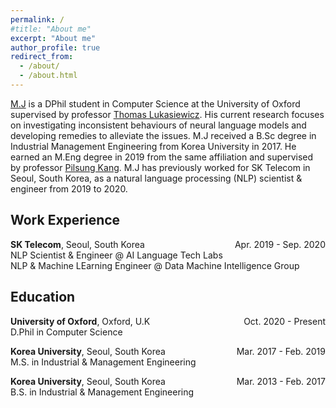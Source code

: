 ```yaml
---
permalink: /
#title: "About me"
excerpt: "About me"
author_profile: true
redirect_from: 
  - /about/
  - /about.html
---
```


[M.J](https://www.cs.ox.ac.uk/people/myeongjun.jang/) is a DPhil student in Computer Science at the University of Oxford supervised by professor [Thomas Lukasiewicz](https://www.cs.ox.ac.uk/people/thomas.lukasiewicz/). His current research focuses on investigating inconsistent behaviours of neural language models and developing remedies to alleviate the issues. M.J received a B.Sc degree in Industrial Management Engineering from Korea University in 2017. He earned an M.Eng degree in 2019 from the same affiliation and supervised by professor [Pilsung Kang](http://dsba.korea.ac.kr/professor/). M.J has previously worked for SK Telecom in Seoul, South Korea, as a natural language processing (NLP) scientist & engineer from 2019 to 2020.

<!-- Work experience -->
## Work Experience
<!-- <span style="font-style:Raleway; font-weight:700; font-size:large">Work Experience</span> -->

**SK Telecom**, Seoul, South Korea <span style="float:right">Apr. 2019 - Sep. 2020</span> <br>
NLP Scientist & Engineer @ AI Language Tech Labs <br>
NLP & Machine LEarning Engineer @ Data Machine Intelligence Group <br>

<!-- Education -->
## Education
<!-- <span style="font-style:Raleway; font-weight:700; font-size:large">Education</span> -->

**University of Oxford**, Oxford, U.K <span style="float:right">Oct. 2020 - Present</span> <br>
D.Phil in Computer Science <br>

**Korea University**, Seoul, South Korea <span style="float:right">Mar. 2017 - Feb. 2019</span> <br>
M.S. in Industrial & Management Engineering <br>

**Korea University**, Seoul, South Korea <span style="float:right">Mar. 2013 - Feb. 2017</span> <br>
B.S. in Industrial & Management Engineering <br>
